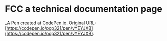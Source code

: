 # FCC a technical documentation page
 _A Pen created at CodePen.io. Original URL: [https://codepen.io/pop321/pen/vYEYJXB](https://codepen.io/pop321/pen/vYEYJXB).

 
